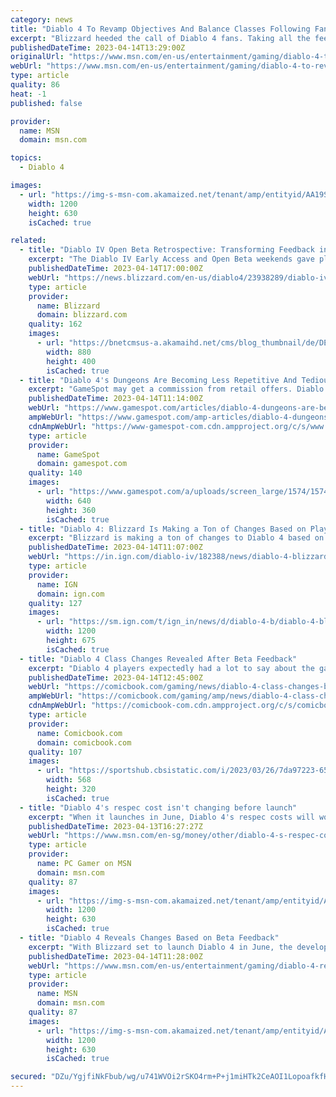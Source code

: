 ```yaml
---
category: news
title: "Diablo 4 To Revamp Objectives And Balance Classes Following Fan Feedback"
excerpt: "Blizzard heeded the call of Diablo 4 fans. Taking all the feedback from the recent early access and open beta weekends to heart, the team has laid out a slew of tweaks and balance changes to be ..."
publishedDateTime: 2023-04-14T13:29:00Z
originalUrl: "https://www.msn.com/en-us/entertainment/gaming/diablo-4-to-revamp-objectives-and-balance-classes-following-fan-feedback/ar-AA19StBa"
webUrl: "https://www.msn.com/en-us/entertainment/gaming/diablo-4-to-revamp-objectives-and-balance-classes-following-fan-feedback/ar-AA19StBa"
type: article
quality: 86
heat: -1
published: false

provider:
  name: MSN
  domain: msn.com

topics:
  - Diablo 4

images:
  - url: "https://img-s-msn-com.akamaized.net/tenant/amp/entityid/AA19SjId.img?h=630&w=1200&m=6&q=60&o=t&l=f&f=jpg&x=488&y=182"
    width: 1200
    height: 630
    isCached: true

related:
  - title: "Diablo IV Open Beta Retrospective: Transforming Feedback into Change"
    excerpt: "The Diablo IV Early Access and Open Beta weekends gave players the opportunity to see Sanctuary anew. As we look forward to launch, we’ve used player feedback and gameplay data to inform a series of updates to various systems. Come see what’s changed!"
    publishedDateTime: 2023-04-14T17:00:00Z
    webUrl: "https://news.blizzard.com/en-us/diablo4/23938289/diablo-iv-open-beta-retrospective-transforming-feedback-into-change"
    type: article
    provider:
      name: Blizzard
      domain: blizzard.com
    quality: 162
    images:
      - url: "https://bnetcmsus-a.akamaihd.net/cms/blog_thumbnail/de/DE6R1QRYNDEP1681262788714.png"
        width: 880
        height: 400
        isCached: true
  - title: "Diablo 4's Dungeons Are Becoming Less Repetitive And Tedious Thanks To Beta Feedback"
    excerpt: "GameSpot may get a commission from retail offers. Diablo IV's dungeons will be undergoing some big changes in the final version of the game to be less tedious and repetitive, thanks to player feedback ..."
    publishedDateTime: 2023-04-14T11:14:00Z
    webUrl: "https://www.gamespot.com/articles/diablo-4-dungeons-are-becoming-less-repetitive-and-tedious-thanks-to-beta-feedback/1100-6513284/"
    ampWebUrl: "https://www.gamespot.com/amp-articles/diablo-4-dungeons-are-becoming-less-repetitive-and-tedious-thanks-to-beta-feedback/1100-6513284/"
    cdnAmpWebUrl: "https://www-gamespot-com.cdn.ampproject.org/c/s/www.gamespot.com/amp-articles/diablo-4-dungeons-are-becoming-less-repetitive-and-tedious-thanks-to-beta-feedback/1100-6513284/"
    type: article
    provider:
      name: GameSpot
      domain: gamespot.com
    quality: 140
    images:
      - url: "https://www.gamespot.com/a/uploads/screen_large/1574/15746725/4122220-11.jpg"
        width: 640
        height: 360
        isCached: true
  - title: "Diablo 4: Blizzard Is Making a Ton of Changes Based on Player Feedback"
    excerpt: "Blizzard is making a ton of changes to Diablo 4 based on feedback provided by players who participated in its two betas. Combining this feedback with actual gameplay data allowed Blizzard to review ..."
    publishedDateTime: 2023-04-14T11:07:00Z
    webUrl: "https://in.ign.com/diablo-iv/182388/news/diablo-4-blizzard-is-making-a-ton-of-changes-based-on-player-feedback"
    type: article
    provider:
      name: IGN
      domain: ign.com
    quality: 127
    images:
      - url: "https://sm.ign.com/t/ign_in/news/d/diablo-4-b/diablo-4-blizzard-is-making-a-ton-of-changes-based-on-player_z7d4.1200.jpg"
        width: 1200
        height: 675
        isCached: true
  - title: "Diablo 4 Class Changes Revealed After Beta Feedback"
    excerpt: "Diablo 4 players expectedly had a lot to say about the game after spending time with the open beta, and a lot of those conversations dealt with how the game's various classes felt. The Barbarian, ..."
    publishedDateTime: 2023-04-14T12:45:00Z
    webUrl: "https://comicbook.com/gaming/news/diablo-4-class-changes-buffs-nerfs-beta/"
    ampWebUrl: "https://comicbook.com/gaming/amp/news/diablo-4-class-changes-buffs-nerfs-beta/"
    cdnAmpWebUrl: "https://comicbook-com.cdn.ampproject.org/c/s/comicbook.com/gaming/amp/news/diablo-4-class-changes-buffs-nerfs-beta/"
    type: article
    provider:
      name: Comicbook.com
      domain: comicbook.com
    quality: 107
    images:
      - url: "https://sportshub.cbsistatic.com/i/2023/03/26/7da97223-6571-4286-9350-21d755cb1f41/new-games-out-this-month.png?width=568&height=320"
        width: 568
        height: 320
        isCached: true
  - title: "Diablo 4's respec cost isn't changing before launch"
    excerpt: "When it launches in June, Diablo 4's respec costs will work just like the recent beta, Blizzard says. The amount of gold required to move your skill points around is \"final,\" associate game director ..."
    publishedDateTime: 2023-04-13T16:27:27Z
    webUrl: "https://www.msn.com/en-sg/money/other/diablo-4-s-respec-cost-isn-t-changing-before-launch/ar-AA19QfkX"
    type: article
    provider:
      name: PC Gamer on MSN
      domain: msn.com
    quality: 87
    images:
      - url: "https://img-s-msn-com.akamaized.net/tenant/amp/entityid/AA19QbL2.img?h=630&w=1200&m=6&q=60&o=t&l=f&f=jpg&x=510&y=254"
        width: 1200
        height: 630
        isCached: true
  - title: "Diablo 4 Reveals Changes Based on Beta Feedback"
    excerpt: "With Blizzard set to launch Diablo 4 in June, the developer has held multiple test phases for the action RPG and has now revealed some changes that have been made based on fan feedback from the beta."
    publishedDateTime: 2023-04-14T11:28:00Z
    webUrl: "https://www.msn.com/en-us/entertainment/gaming/diablo-4-reveals-changes-based-on-beta-feedback/ar-AA19SlR2"
    type: article
    provider:
      name: MSN
      domain: msn.com
    quality: 87
    images:
      - url: "https://img-s-msn-com.akamaized.net/tenant/amp/entityid/AA19S4Kv.img?h=630&w=1200&m=6&q=60&o=t&l=f&f=jpg&x=615&y=120"
        width: 1200
        height: 630
        isCached: true

secured: "DZu/YgjfiNkFbub/wg/u741WVOi2rSKO4rm+P+j1miHTk2CeAOI1LopoafkfHAPGd+G6RkzYZr5vB2zsIc6zSxAdGrng8+EWPUEBXBDQe1trjUrSYOACpUhbpCk+GMlnLCx9Snupf58YxJVNOlSqYK3kWOActw1FPqZLEz5LnguzJyhSOxgj7lfYAWmBHL0zBC79JToMrEq4/VDbX+3GHfJSNQyujynI6ZhNy2j+QOa6QIlc620yJ7qyIta0Ea0elho8ksMUiWj0poUUk5tKrGkurCmTVdIGYlCdFiEl6NlFSxvrbevLL3Ek+oEOh9O6GgRbRYVhqHcvoVqsiiugz7u5kb6GelckresU6o3GB+U=;LH+O8KDbTQ2HFVPJfIUYbg=="
---
```


